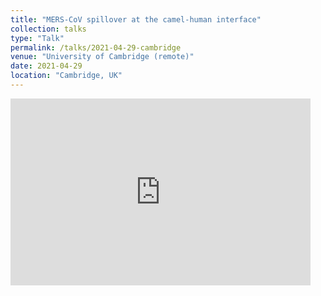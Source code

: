 ```yaml
---
title: "MERS-CoV spillover at the camel-human interface"
collection: talks
type: "Talk"
permalink: /talks/2021-04-29-cambridge
venue: "University of Cambridge (remote)"
date: 2021-04-29
location: "Cambridge, UK"
---
```


<iframe src="https://docs.google.com/presentation/d/e/2PACX-1vS2XgGgodDvBv-VsRYEA4gQmsod6-DIPpWlkAb-gB1S0dYl_-5-sascv3fHPx0WisZyF69eyOzIUvCT/embed?start=false&loop=false&delayms=3000" frameborder="0" width="480" height="299" allowfullscreen="true" mozallowfullscreen="true" webkitallowfullscreen="true"></iframe>
